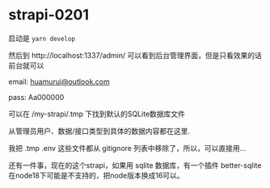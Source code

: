 # strapi-0201

启动是 `yarn develop`

然后到 http://localhost:1337/admin/ 可以看到后台管理界面，但是只看效果的话前台就可以

email: huamurui@outlook.com

pass: Aa000000

可以在 /my-strapi/.tmp 下找到默认的SQLite数据库文件

从管理员用户、数据/接口类型到具体的数据内容都在这里.

我把 .tmp .env 这些文件都从 gitignore 列表中移除了，所以，可以直接用...

还有一件事，现在的这个strapi，如果用 sqlite 数据库，有一个插件 better-sqlite 在node18下可能是不支持的，把node版本换成16可以。

